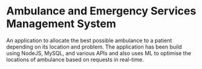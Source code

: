 # Ambulance and Emergency Services Management System

An application to allocate the best possible ambulance to a patient depending on its location and problem. The application has been build using NodeJS, MySQL, and various APIs and also uses ML to optimise the locations of ambulance based on requests in real-time.